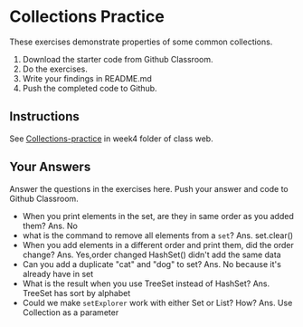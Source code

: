 # Collections Practice

These exercises demonstrate properties of some common collections.

1. Download the starter code from Github Classroom.
2. Do the exercises.
3. Write your findings in README.md
4. Push the completed code to Github.

## Instructions

See [Collections-practice](https://skeoop.github.io/week4/Collections-practice) in week4 folder of class web.

## Your Answers

Answer the questions in the exercises here. Push your answer and code to Github Classroom.

* When you print elements in the set, are they in same order as you added them?
	Ans. No
* what is the command to remove all elements from a `set`?
	Ans. set.clear()
* When you add elements in a different order and print them, did the order change?
	Ans. Yes,order changed HashSet() didn't add the same data
* Can you add a duplicate "cat" and "dog" to set?
	Ans. No because it's already have in set
* What is the result when you use TreeSet instead of HashSet?
	Ans. TreeSet has sort by alphabet
* Could we make `setExplorer` work with either Set or List?  How?
	Ans. Use Collection as a parameter
